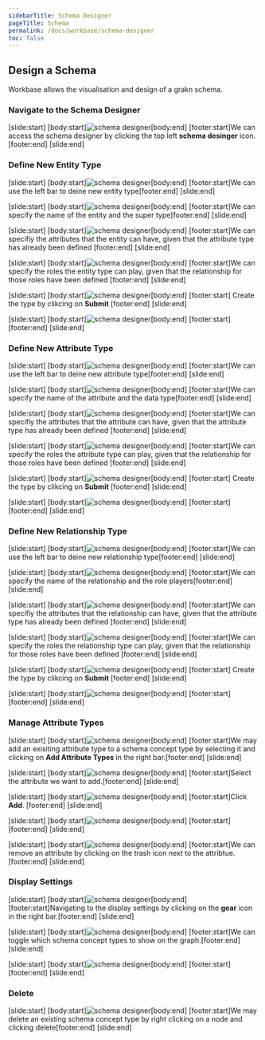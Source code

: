 ```yaml
---
sidebarTitle: Schema Designer
pageTitle: Schema
permalink: /docs/workbase/schema-designer
toc: false
---
```


## Design a Schema
Workbase allows the visualisation and design of a grakn schema.

### Navigate to the Schema Designer
<div class="slideshow">

[slide:start]
[body:start]![schema designer](/docs/images/workbase/1.1/schema_designer.png)[body:end]
[footer:start]We can access the schema designer by clicking the top left __schema desinger__ icon.[footer:end]
[slide:end]

</div>

### Define New Entity Type
<div class="slideshow">

[slide:start]
[body:start]![schema designer](/docs/images/workbase/1.1/define_entity_1.png)[body:end]
[footer:start]We can use the left bar to deine new entity type[footer:end]
[slide:end]

[slide:start]
[body:start]![schema designer](/docs/images/workbase/1.1/define_entity_2.png)[body:end]
[footer:start]We can specify the name of the entity and the super type[footer:end]
[slide:end]

[slide:start]
[body:start]![schema designer](/docs/images/workbase/1.1/define_entity_3.png)[body:end]
[footer:start]We can specifiy the attributes that the entity can have, given that the attribute type has already been defined [footer:end]
[slide:end]

[slide:start]
[body:start]![schema designer](/docs/images/workbase/1.1/define_entity_4.png)[body:end]
[footer:start]We can specify the roles the entity type can play, given that the relationship for those roles have been defined [footer:end]
[slide:end]

[slide:start]
[body:start]![schema designer](/docs/images/workbase/1.1/define_entity_5.png)[body:end]
[footer:start] Create the type by clikcing on __Submit__ [footer:end]
[slide:end]

[slide:start]
[body:start]![schema designer](/docs/images/workbase/1.1/define_entity_6.png)[body:end]
[footer:start] [footer:end]
[slide:end]

</div>

### Define New Attribute Type
<div class="slideshow">

[slide:start]
[body:start]![schema designer](/docs/images/workbase/1.1/define_attribute_1.png)[body:end]
[footer:start]We can use the left bar to deine new attribute type[footer:end]
[slide:end]

[slide:start]
[body:start]![schema designer](/docs/images/workbase/1.1/define_attribute_2.png)[body:end]
[footer:start]We can specify the name of the attribute and the data type[footer:end]
[slide:end]

[slide:start]
[body:start]![schema designer](/docs/images/workbase/1.1/define_attribute_3.png)[body:end]
[footer:start]We can specifiy the attributes that the attribute can have, given that the attribute type has already been defined [footer:end]
[slide:end]

[slide:start]
[body:start]![schema designer](/docs/images/workbase/1.1/define_attribute_4.png)[body:end]
[footer:start]We can specify the roles the attribute type can play, given that the relationship for those roles have been defined [footer:end]
[slide:end]

[slide:start]
[body:start]![schema designer](/docs/images/workbase/1.1/define_attribute_5.png)[body:end]
[footer:start] Create the type by clikcing on __Submit__ [footer:end]
[slide:end]

[slide:start]
[body:start]![schema designer](/docs/images/workbase/1.1/define_attribute_6.png)[body:end]
[footer:start] [footer:end]
[slide:end]

</div>

### Define New Relationship Type
<div class="slideshow">

[slide:start]
[body:start]![schema designer](/docs/images/workbase/1.1/define_relationship_1.png)[body:end]
[footer:start]We can use the left bar to deine new relationship type[footer:end]
[slide:end]

[slide:start]
[body:start]![schema designer](/docs/images/workbase/1.1/define_relationship_2.png)[body:end]
[footer:start]We can specify the name of the relationship and the role players[footer:end]
[slide:end]

[slide:start]
[body:start]![schema designer](/docs/images/workbase/1.1/define_relationship_3.png)[body:end]
[footer:start]We can specifiy the attributes that the relationship can have, given that the attribute type has already been defined [footer:end]
[slide:end]

[slide:start]
[body:start]![schema designer](/docs/images/workbase/1.1/define_relationship_4.png)[body:end]
[footer:start]We can specify the roles the relationship type can play, given that the relationship for those roles have been defined [footer:end]
[slide:end]

[slide:start]
[body:start]![schema designer](/docs/images/workbase/1.1/define_relationship_5.png)[body:end]
[footer:start] Create the type by clikcing on __Submit__ [footer:end]
[slide:end]

[slide:start]
[body:start]![schema designer](/docs/images/workbase/1.1/define_relationship_6.png)[body:end]
[footer:start] [footer:end]
[slide:end]

</div>

### Manage Attribute Types
<div class="slideshow">

[slide:start]
[body:start]![schema designer](/docs/images/workbase/1.1/attribute_type_1.png)[body:end]
[footer:start]We may add an exisiting attribute type to a schema concept type by selecting it and clicking on __Add Attribute Types__ in the right bar.[footer:end]
[slide:end]

[slide:start]
[body:start]![schema designer](/docs/images/workbase/1.1/attribute_type_2.png)[body:end]
[footer:start]Select the attribute we want to add.[footer:end]
[slide:end]

[slide:start]
[body:start]![schema designer](/docs/images/workbase/1.1/attribute_type_3.png)[body:end]
[footer:start]Click __Add__. [footer:end]
[slide:end]

[slide:start]
[body:start]![schema designer](/docs/images/workbase/1.1/attribute_type_4.png)[body:end]
[footer:start] [footer:end]
[slide:end]

[slide:start]
[body:start]![schema designer](/docs/images/workbase/1.1/attribute_type_5.png)[body:end]
[footer:start]We can remove an attribute by clicking on the trash icon next to the attribtue. [footer:end]
[slide:end]
</div>

### Display Settings
<div class="slideshow">

[slide:start]
[body:start]![schema designer](/docs/images/workbase/1.1/schema_display_settings_1.png)[body:end]
[footer:start]Navigating to the display settings by clicking on the __gear__ icon in the right bar.[footer:end]
[slide:end]

[slide:start]
[body:start]![schema designer](/docs/images/workbase/1.1/schema_display_settings_2.png)[body:end]
[footer:start]We can toggle which schema concept types to show on the graph.[footer:end]
[slide:end]

[slide:start]
[body:start]![schema designer](/docs/images/workbase/1.1/schema_display_settings_3.png)[body:end]
[footer:start] [footer:end]
[slide:end]

</div>

### Delete
<div class="slideshow">

[slide:start]
[body:start]![schema designer](/docs/images/workbase/1.1/delete_schema_type.png)[body:end]
[footer:start]We may delete an existing schema concept type by right clicking on a node and clicking delete[footer:end]
[slide:end]

</div>
